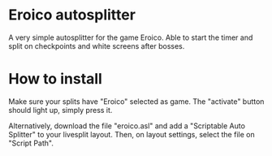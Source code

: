 # Eroico autosplitter

A very simple autosplitter for the game Eroico. Able to start the timer and split on checkpoints and white screens after bosses.

# How to install

Make sure your splits have "Eroico" selected as game. The "activate" button should light up, simply press it.

Alternatively, download the file "eroico.asl" and add a "Scriptable Auto Splitter" to your livesplit layout. Then, on layout settings, select the file on "Script Path".